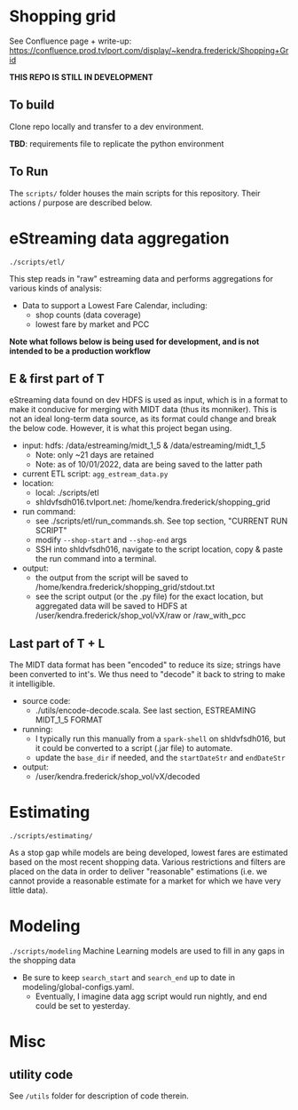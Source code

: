 

# Shopping grid

See Confluence page + write-up: https://confluence.prod.tvlport.com/display/~kendra.frederick/Shopping+Grid

**THIS REPO IS STILL IN DEVELOPMENT**

## To build
Clone repo locally and transfer to a dev environment. 

**TBD**: requirements file to replicate the python environment

## To Run
The `scripts/` folder houses the main scripts for this repository. Their actions / purpose are described below.


# eStreaming data aggregation 

`./scripts/etl/`

This step reads in "raw" estreaming data and performs aggregations for various kinds of analysis:
- Data to support a Lowest Fare Calendar, including:
    - shop counts (data coverage)
    - lowest fare by market and PCC


**Note what follows below is being used for development, and is not intended to be a production workflow**

## E & first part of T
eStreaming data found on dev HDFS is used as input, which is in a format to make it conducive for merging with MIDT data (thus its monniker). This is not an ideal long-term data source, as its format could change and break the below code. However, it is what this project began using.

- input: hdfs: /data/estreaming/midt_1_5 & /data/estreaming/midt_1_5
    - Note: only ~21 days are retained
    - Note: as of 10/01/2022, data are being saved to the latter path
- current ETL script: `agg_estream_data.py`
- location:
    - local: ./scripts/etl
    - shldvfsdh016.tvlport.net: /home/kendra.frederick/shopping_grid
- run command:
    - see ./scripts/etl/run_commands.sh. See top section, "CURRENT RUN SCRIPT"
    - modify `--shop-start` and `--shop-end` args
    - SSH into shldvfsdh016, navigate to the script location, copy & paste the run command into a terminal.
- output: 
    - the output from the script will be saved to /home/kendra.frederick/shopping_grid/stdout.txt
    - see the script output (or the .py file) for the exact location, but aggregated data will be saved to HDFS at /user/kendra.frederick/shop_vol/vX/raw or /raw_with_pcc

## Last part of T + L
The MIDT data format has been "encoded" to reduce its size; strings have been converted to int's. We thus need to "decode" it back to string to make it intelligible.

- source code: 
    - ./utils/encode-decode.scala. See last section, ESTREAMING MIDT_1_5 FORMAT
- running:
    - I typically run this manually from a `spark-shell` on shldvfsdh016, but it could be converted to a script (.jar file) to automate.
    - update the `base_dir` if needed, and the `startDateStr` and `endDateStr`
- output:
    - /user/kendra.frederick/shop_vol/vX/decoded

# Estimating
`./scripts/estimating/`

As a stop gap while models are being developed, lowest fares are estimated based on the most recent shopping data. Various restrictions and filters are placed on the data in order to deliver "reasonable" estimations (i.e. we cannot provide a reasonable estimate for a market for which we have very little data).


# Modeling
`./scripts/modeling`
Machine Learning models are used to fill in any gaps in the shopping data

- Be sure to keep `search_start` and `search_end` up to date in modeling/global-configs.yaml.
    - Eventually, I imagine data agg script would run nightly, and end could be set to yesterday.


# Misc

## utility code
See `/utils` folder for description of code therein. 
